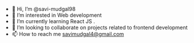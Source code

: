 - 👋 Hi, I’m @savi-mudgal98
- 👀 I’m interested in Web development
- 🌱 I’m currently learning React JS .
- 💞️ I’m looking to collaborate on projects related to frontend development
- 📫 How to reach me savimudgal4@gmail.com

<!---
savi-mudgal98/savi-mudgal98 is a ✨ special ✨ repository because its `README.md` (this file) appears on your GitHub profile.
You can click the Preview link to take a look at your changes.
--->
